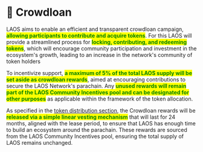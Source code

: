 # 👥 Crowdloan

LAOS aims to enable an efficient and transparent crowdloan campaign, <mark style="color:green;">**allowing participants to contribute and acquire tokens**</mark>. For this LAOS will provide a streamlined process for <mark style="color:green;">**locking, contributing, and redeeming tokens**</mark>, which will encourage community participation and investment in the ecosystem's growth, leading to an increase in the network's community of token holders

To incentivize support, <mark style="color:green;">**a maximum of 5% of the total LAOS supply will be set aside as crowdloan rewards**</mark>, aimed at encouraging contributions to secure the LAOS Network's parachain. Any <mark style="color:green;">**unused rewards will remain part of the LAOS Community Incentives pool and can be designated for other purposes**</mark> as applicable within the framework of the token allocation.

As specified in the [token distribution section](token-distribution.md), the Crowdloan rewards will be <mark style="color:green;">**released via a simple  linear vesting mechanism**</mark> that will last for 24 months, aligned with the lease period, to ensure that LAOS has enough time to build an ecosystem around the parachain. These rewards are sourced from the LAOS Community Incentives pool, ensuring the total supply of LAOS remains unchanged.
